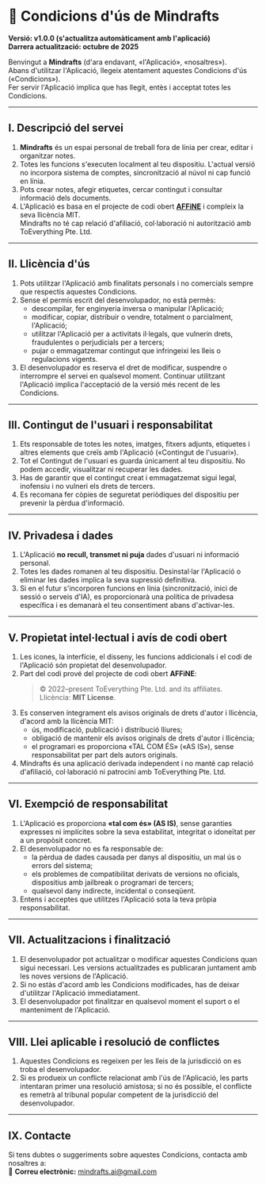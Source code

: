 # 📝 Condicions d'ús de Mindrafts

**Versió: v1.0.0 (s'actualitza automàticament amb l'aplicació)**  
**Darrera actualització: octubre de 2025**

Benvingut a **Mindrafts** (d'ara endavant, «l'Aplicació», «nosaltres»).  
Abans d'utilitzar l'Aplicació, llegeix atentament aquestes Condicions d'ús («Condicions»).  
Fer servir l'Aplicació implica que has llegit, entès i acceptat totes les Condicions.

---

## I. Descripció del servei

1. **Mindrafts** és un espai personal de treball fora de línia per crear, editar i organitzar notes.
2. Totes les funcions s'executen localment al teu dispositiu. L'actual versió no incorpora sistema de comptes, sincronització al núvol ni cap funció en línia.
3. Pots crear notes, afegir etiquetes, cercar contingut i consultar informació dels documents.
4. L'Aplicació es basa en el projecte de codi obert [**AFFiNE**](https://github.com/toeverything/AFFiNE) i compleix la seva llicència MIT.  
   Mindrafts no té cap relació d'afiliació, col·laboració ni autorització amb ToEverything Pte. Ltd.

---

## II. Llicència d'ús

1. Pots utilitzar l'Aplicació amb finalitats personals i no comercials sempre que respectis aquestes Condicions.
2. Sense el permís escrit del desenvolupador, no està permès:
   - descompilar, fer enginyeria inversa o manipular l'Aplicació;
   - modificar, copiar, distribuir o vendre, totalment o parcialment, l'Aplicació;
   - utilitzar l'Aplicació per a activitats il·legals, que vulnerin drets, fraudulentes o perjudicials per a tercers;
   - pujar o emmagatzemar contingut que infringeixi les lleis o regulacions vigents.
3. El desenvolupador es reserva el dret de modificar, suspendre o interrompre el servei en qualsevol moment. Continuar utilitzant l'Aplicació implica l'acceptació de la versió més recent de les Condicions.

---

## III. Contingut de l'usuari i responsabilitat

1. Ets responsable de totes les notes, imatges, fitxers adjunts, etiquetes i altres elements que creïs amb l'Aplicació («Contingut de l'usuari»).
2. Tot el Contingut de l'usuari es guarda únicament al teu dispositiu. No podem accedir, visualitzar ni recuperar les dades.
3. Has de garantir que el contingut creat i emmagatzemat sigui legal, inofensiu i no vulneri els drets de tercers.
4. Es recomana fer còpies de seguretat periòdiques del dispositiu per prevenir la pèrdua d'informació.

---

## IV. Privadesa i dades

1. L'Aplicació **no recull, transmet ni puja** dades d'usuari ni informació personal.
2. Totes les dades romanen al teu dispositiu. Desinstal·lar l'Aplicació o eliminar les dades implica la seva supressió definitiva.
3. Si en el futur s'incorporen funcions en línia (sincronització, inici de sessió o serveis d'IA), es proporcionarà una política de privadesa específica i es demanarà el teu consentiment abans d'activar-les.

---

## V. Propietat intel·lectual i avís de codi obert

1. Les icones, la interfície, el disseny, les funcions addicionals i el codi de l'Aplicació són propietat del desenvolupador.
2. Part del codi prové del projecte de codi obert **AFFiNE**:
   > © 2022–present ToEverything Pte. Ltd. and its affiliates.  
   > Llicència: **MIT License**.
3. Es conserven íntegrament els avisos originals de drets d'autor i llicència, d'acord amb la llicència MIT:
   - ús, modificació, publicació i distribució lliures;
   - obligació de mantenir els avisos originals de drets d'autor i llicència;
   - el programari es proporciona «TAL COM ÉS» («AS IS»), sense responsabilitat per part dels autors originals.
4. Mindrafts és una aplicació derivada independent i no manté cap relació d'afiliació, col·laboració ni patrocini amb ToEverything Pte. Ltd.

---

## VI. Exempció de responsabilitat

1. L'Aplicació es proporciona **«tal com és» (AS IS)**, sense garanties expresses ni implícites sobre la seva estabilitat, integritat o idoneïtat per a un propòsit concret.
2. El desenvolupador no es fa responsable de:
   - la pèrdua de dades causada per danys al dispositiu, un mal ús o errors del sistema;
   - els problemes de compatibilitat derivats de versions no oficials, dispositius amb jailbreak o programari de tercers;
   - qualsevol dany indirecte, incidental o conseqüent.
3. Entens i acceptes que utilitzes l'Aplicació sota la teva pròpia responsabilitat.

---

## VII. Actualitzacions i finalització

1. El desenvolupador pot actualitzar o modificar aquestes Condicions quan sigui necessari. Les versions actualitzades es publicaran juntament amb les noves versions de l'Aplicació.
2. Si no estàs d'acord amb les Condicions modificades, has de deixar d'utilitzar l'Aplicació immediatament.
3. El desenvolupador pot finalitzar en qualsevol moment el suport o el manteniment de l'Aplicació.

---

## VIII. Llei aplicable i resolució de conflictes

1. Aquestes Condicions es regeixen per les lleis de la jurisdicció on es troba el desenvolupador.
2. Si es produeix un conflicte relacionat amb l'ús de l'Aplicació, les parts intentaran primer una resolució amistosa; si no és possible, el conflicte es remetrà al tribunal popular competent de la jurisdicció del desenvolupador.

---

## IX. Contacte

Si tens dubtes o suggeriments sobre aquestes Condicions, contacta amb nosaltres a:  
📧 **Correu electrònic:** mindrafts.ai@gmail.com
